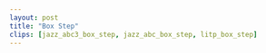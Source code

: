 ```yaml
---
layout: post
title: "Box Step"
clips: [jazz_abc3_box_step, jazz_abc_box_step, litp_box_step]
---
```

